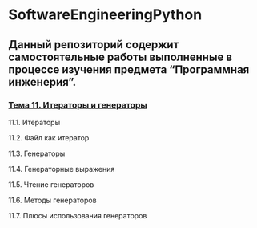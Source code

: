 # SoftwareEngineeringPython

## Данный репозиторий содержит самостоятельные работы выполненные в процессе изучения предмета “Программная инженерия”.
### [Тема 11. Итераторы и генераторы]()
11.1. Итераторы

11.2. Файл как итератор

11.3. Генераторы

11.4. Генераторные выражения

11.5. Чтение генераторов

11.6. Методы генераторов

11.7. Плюсы использования генераторов
